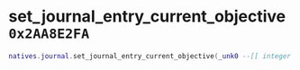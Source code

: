 # set_journal_entry_current_objective `0x2AA8E2FA`

```lua
natives.journal.set_journal_entry_current_objective(_unk0 --[[ integer ]], _unk1 --[[ integer ]], _unk2 --[[ integer ]])
```